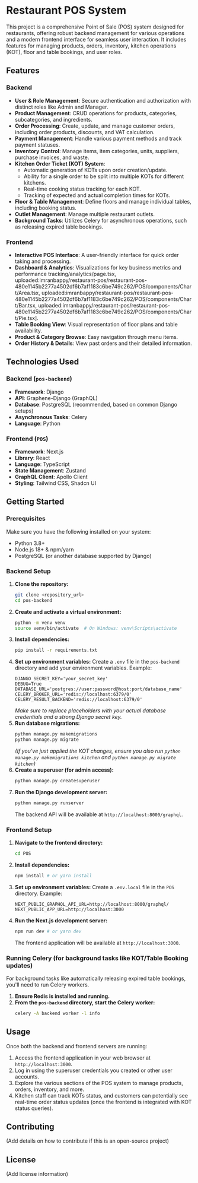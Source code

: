 # Restaurant POS System

This project is a comprehensive Point of Sale (POS) system designed for restaurants, offering robust backend management for various operations and a modern frontend interface for seamless user interaction. It includes features for managing products, orders, inventory, kitchen operations (KOT), floor and table bookings, and user roles.

## Features

### Backend
* **User & Role Management**: Secure authentication and authorization with distinct roles like Admin and Manager.
* **Product Management**: CRUD operations for products, categories, subcategories, and ingredients.
* **Order Processing**: Create, update, and manage customer orders, including order products, discounts, and VAT calculation.
* **Payment Management**: Handle various payment methods and track payment statuses.
* **Inventory Control**: Manage items, item categories, units, suppliers, purchase invoices, and waste.
* **Kitchen Order Ticket (KOT) System**:
    * Automatic generation of KOTs upon order creation/update.
    * Ability for a single order to be split into multiple KOTs for different kitchens.
    * Real-time cooking status tracking for each KOT.
    * Tracking of expected and actual completion times for KOTs.
* **Floor & Table Management**: Define floors and manage individual tables, including booking status.
* **Outlet Management**: Manage multiple restaurant outlets.
* **Background Tasks**: Utilizes Celery for asynchronous operations, such as releasing expired table bookings.

### Frontend
* **Interactive POS Interface**: A user-friendly interface for quick order taking and processing.
* **Dashboard & Analytics**: Visualizations for key business metrics and performance tracking/analytics/page.tsx, uploaded:imranbappy/restaurant-pos/restaurant-pos-480e1145b2277a4502df6b7af1183c6be749c262/POS/components/Chart/Area.tsx, uploaded:imranbappy/restaurant-pos/restaurant-pos-480e1145b2277a4502df6b7af1183c6be749c262/POS/components/Chart/Bar.tsx, uploaded:imranbappy/restaurant-pos/restaurant-pos-480e1145b2277a4502df6b7af1183c6be749c262/POS/components/Chart/Pie.tsx].
* **Table Booking View**: Visual representation of floor plans and table availability.
* **Product & Category Browse**: Easy navigation through menu items.
* **Order History & Details**: View past orders and their detailed information.

## Technologies Used

### Backend (`pos-backend`)
* **Framework**: Django
* **API**: Graphene-Django (GraphQL)
* **Database**: PostgreSQL (recommended, based on common Django setups)
* **Asynchronous Tasks**: Celery
* **Language**: Python

### Frontend (`POS`)
* **Framework**: Next.js
* **Library**: React
* **Language**: TypeScript
* **State Management**: Zustand
* **GraphQL Client**: Apollo Client
* **Styling**: Tailwind CSS, Shadcn UI

## Getting Started

### Prerequisites

Make sure you have the following installed on your system:

* Python 3.8+
* Node.js 18+ & npm/yarn
* PostgreSQL (or another database supported by Django)

### Backend Setup

1.  **Clone the repository:**
    ```bash
    git clone <repository_url>
    cd pos-backend
    ```
2.  **Create and activate a virtual environment:**
    ```bash
    python -m venv venv
    source venv/bin/activate  # On Windows: venv\Scripts\activate
    ```
3.  **Install dependencies:**
    ```bash
    pip install -r requirements.txt
    ```
4.  **Set up environment variables:**
    Create a `.env` file in the `pos-backend` directory and add your environment variables. Example:
    ```
    DJANGO_SECRET_KEY='your_secret_key'
    DEBUG=True
    DATABASE_URL='postgres://user:password@host:port/database_name'
    CELERY_BROKER_URL='redis://localhost:6379/0'
    CELERY_RESULT_BACKEND='redis://localhost:6379/0'
    ```
    *Make sure to replace placeholders with your actual database credentials and a strong Django secret key.*
5.  **Run database migrations:**
    ```bash
    python manage.py makemigrations
    python manage.py migrate
    ```
    *(If you've just applied the KOT changes, ensure you also run `python manage.py makemigrations kitchen` and `python manage.py migrate kitchen`)*
6.  **Create a superuser (for admin access):**
    ```bash
    python manage.py createsuperuser
    ```
7.  **Run the Django development server:**
    ```bash
    python manage.py runserver
    ```
    The backend API will be available at `http://localhost:8000/graphql`.

### Frontend Setup

1.  **Navigate to the frontend directory:**
    ```bash
    cd POS
    ```
2.  **Install dependencies:**
    ```bash
    npm install # or yarn install
    ```
3.  **Set up environment variables:**
    Create a `.env.local` file in the `POS` directory. Example:
    ```
    NEXT_PUBLIC_GRAPHQL_API_URL=http://localhost:8000/graphql/
    NEXT_PUBLIC_APP_URL=http://localhost:3000
    ```
4.  **Run the Next.js development server:**
    ```bash
    npm run dev # or yarn dev
    ```
    The frontend application will be available at `http://localhost:3000`.

### Running Celery (for background tasks like KOT/Table Booking updates)

For background tasks like automatically releasing expired table bookings, you'll need to run Celery workers.

1.  **Ensure Redis is installed and running.**
2.  **From the `pos-backend` directory, start the Celery worker:**
    ```bash
    celery -A backend worker -l info
    ```

## Usage

Once both the backend and frontend servers are running:
1.  Access the frontend application in your web browser at `http://localhost:3000`.
2.  Log in using the superuser credentials you created or other user accounts.
3.  Explore the various sections of the POS system to manage products, orders, inventory, and more.
4.  Kitchen staff can track KOTs status, and customers can potentially see real-time order status updates (once the frontend is integrated with KOT status queries).

## Contributing

(Add details on how to contribute if this is an open-source project)

## License

(Add license information)